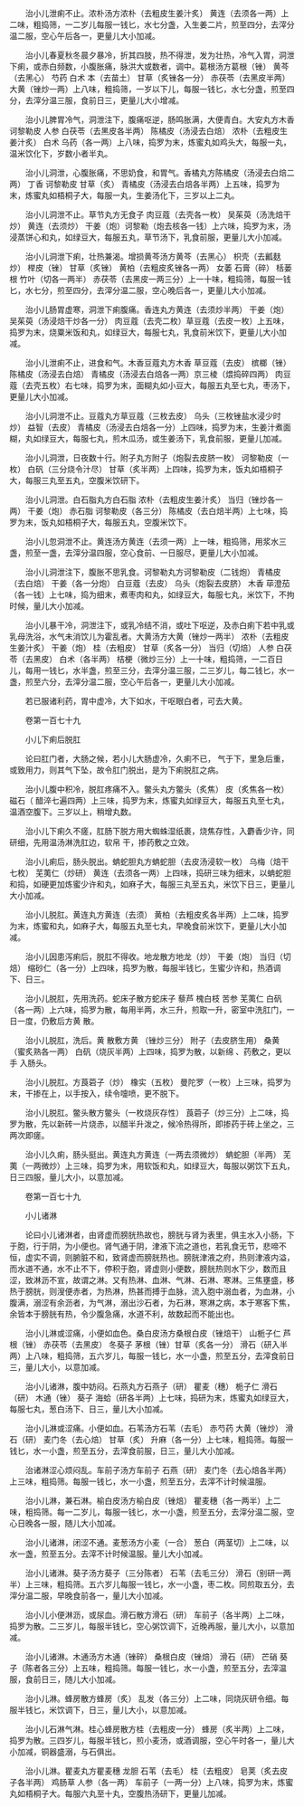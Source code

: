 <!-- { "loadSidebar": true } -->
　　治小儿泄痢不止。浓朴汤方浓朴（去粗皮生姜汁炙） 黄连（去须各一两）上二味，粗捣筛，一二岁儿每服一钱匕，水七分盏，入生姜二片，煎至四分，去滓分温二服，空心午后各一，更量儿大小加减。

　　治小儿春夏秋冬晨夕暴冷，折其四肢，热不得泄，发为壮热，冷气入胃，洞泄下痢，或赤白频数，小腹胀痛，脉洪大或数者，调中。葛根汤方葛根（锉） 黄芩（去黑心） 芍药 白术 本（去苗土） 甘草（炙锉各一分） 赤茯苓（去黑皮半两） 大黄（锉炒一两）上八味，粗捣筛，一岁以下儿，每服一钱匕，水七分盏，煎至四分，去滓分温三服，食前日三，更量儿大小增减。

　　治小儿脾胃冷气，洞泄注下，腹痛呕逆，肠鸣胀满，大便青白。大安丸方木香 诃黎勒皮 人参 白茯苓（去黑皮各半两） 陈橘皮（汤浸去白焙） 浓朴（去粗皮生姜汁炙） 白术 乌药（各一两）上八味，捣罗为末，炼蜜丸如鸡头大，每服一丸，温米饮化下，岁数小者半丸。

　　治小儿洞泄，心腹胀痛，不思奶食，和胃气。香橘丸方陈橘皮（汤浸去白焙二两） 丁香 诃黎勒皮 甘草（炙） 青橘皮（汤浸去白焙各半两）上五味，捣罗为末，炼蜜丸如梧桐子大，每服一丸，生姜汤化下，三岁以上二丸。

　　治小儿洞泄不止。草节丸方无食子 肉豆蔻（去壳各一枚） 吴茱萸（汤洗焙干炒） 黄连（去须炒） 干姜（炮）诃黎勒（炮去核各一钱）上六味，捣罗为末，汤浸蒸饼心和丸，如绿豆大，每服五丸，草节汤下，乳食前服，更量儿大小加减。

　　治小儿洞泄下痢，壮热兼渴。增损黄芩汤方黄芩（去黑心） 枳壳（去瓤麸炒） 榉皮（锉） 甘草（炙锉） 黄柏（去粗皮炙锉各一两） 女萎 石膏（碎） 栝蒌根 竹叶（切各一两半） 赤茯苓（去黑皮一两三分）上一十味，粗捣筛，每服一钱匕，水七分，煎至四分，去滓分温二服，空心晚后各一，更量儿大小加减。

　　治小儿肠胃虚寒，洞泄下痢腹痛。香连丸方黄连（去须炒半两） 干姜（炮） 吴茱萸（汤浸焙干炒各一分） 肉豆蔻（去壳二枚）草豆蔻（去皮一枚）上五味，捣罗为末，烧粟米饭和丸，如绿豆大，每服七丸，乳食前米饮下，更量儿大小加减。

　　治小儿泄痢不止，进食和气。木香豆蔻丸方木香 草豆蔻（去皮） 槟榔（锉） 陈橘皮（汤浸去白焙） 青橘皮（汤浸去白焙各一两）京三棱（煨捣碎四两） 肉豆蔻（去壳五枚）右七味，捣罗为末，面糊丸如小豆大，每服五丸至七丸，枣汤下，更量儿大小加减。

　　治小儿洞泄不止。豆蔻丸方草豆蔻（三枚去皮） 乌头（三枚锉盐水浸少时炒） 益智（去皮） 青橘皮（汤浸去白焙各一分）上四味，捣罗为末，生姜汁煮面糊，丸如绿豆大，每服七丸，煎木瓜汤，或生姜汤下，乳食前服，更量儿加减。

　　治小儿洞泄，日夜数十行。附子丸方附子（炮裂去皮脐一枚） 诃黎勒皮（一枚） 白矾（三分烧令汁尽） 甘草（炙半两）上四味，捣罗为末，饭丸如梧桐子大，每服三丸至五丸，空腹米饮研下。

　　治小儿洞泄。白石脂丸方白石脂 浓朴（去粗皮生姜汁炙） 当归（锉炒各一两） 干姜（炮） 赤石脂 诃黎勒皮（各三分） 陈橘皮（去白焙半两）上七味，捣罗为末，饭丸如梧桐子大，每服五丸，空腹米饮下。

　　治小儿忽洞泄不止。黄连汤方黄连（去须一两）上一味，粗捣筛，用浆水三盏，煎至一盏，去滓分温四服，空心食前、一日服尽，更量儿大小加减。

　　治小儿洞泄注下，腹胀不思乳食。诃黎勒丸方诃黎勒皮（二钱炮） 青橘皮（去白焙） 干姜（各一分炮） 白豆蔻（去皮） 乌头（炮裂去皮脐） 木香 荜澄茄（各一钱）上七味，捣为细末，煮枣肉和丸，如绿豆大，每服七丸，米饮下，不拘时候，量儿大小加减。

　　治小儿暴干冷，洞泄注下，或乳冷结不消，或吐下呕逆，及赤白痢下若中乳或乳母洗浴，水气未消饮儿为霍乱者。大黄汤方大黄（锉炒一两半） 浓朴（去粗皮生姜汁炙） 干姜（炮） 桂（去粗皮） 甘草（炙各一分） 当归（切焙） 人参 白茯苓（去黑皮） 白术（各半两） 桔梗（微炒三分）上一十味，粗捣筛，一二百日儿，每用一钱匕，水半盏，煎至三分，去滓分温三服，二三岁儿，每二钱匕，水一盏，煎至六分，去滓分温二服，空心午后各一，更量儿大小加减。

　　若已服诸利药，胃中虚冷，大下如水，干呕眼白者，可去大黄。

　　卷第一百七十九

　　小儿下痢后脱肛

　　论曰肛门者，大肠之候，若小儿大肠虚冷，久痢不已， 气于下，里急后重，或致用力，则其气下坠，故令肛门脱出，是为下痢脱肛之病。

　　治小儿腹中积冷，脱肛疼痛不入。鳖头丸方鳖头（炙焦） 皮（炙焦各一枚） 磁石（ 醋淬七遍四两）上三味，捣罗为末，炼蜜丸如绿豆大，每服五丸至七丸，温酒空腹下。三岁以上，稍增丸数。

　　治小儿下痢久不瘥，肛肠下脱方用大蜘蛛湿纸裹，烧焦存性，入麝香少许，同研细，先用温汤淋洗肛边，软帛 干，掺药敷之立效。

　　治小儿痢后，肠头脱出。蚺蛇胆丸方蚺蛇胆（去皮汤浸软一枚） 乌梅（焙干七枚） 芜荑仁（炒研） 黄连（去须各一两）上四味，捣研三味为细末，以蚺蛇胆和捣，如硬更加炼蜜少许和丸，如麻子大，每服三丸至五丸，米饮下日三，更量儿大小加减。

　　治小儿脱肛。黄连丸方黄连（去须） 黄柏（去粗皮炙各半两）上二味，捣罗为末，炼蜜和丸，如麻子大，每服五丸至七丸，早晚食前米饮下，更量儿大小加减。

　　治小儿因患泻痢后，脱肛不得收。地龙散方地龙（炒） 干姜（炮） 当归（切焙） 缩砂仁（各一分）上四味，捣罗为散，每服半钱匕，生蜜少许和，热酒调下、日三。

　　治小儿脱肛，先用洗药。蛇床子散方蛇床子 藜芦 槐白枝 苦参 芜荑仁 白矾（各一两）上六味，捣罗为散，每用半两，水三升，煎取一升，密室中洗肛门，一日一度，仍敷后方黄 散。

　　治小儿脱肛，洗后。黄 散敷方黄 （锉炒三分） 附子（去皮脐生用） 桑黄（蜜炙熟各一两） 白矾（烧灰半两）上四味，捣罗为散，以新绵 、药敷之，更以手 入肠头。

　　治小儿脱肛。方莨菪子（炒） 橡实（五枚） 曼陀罗（一枚）上三味，捣罗为末，干掺在上，以手按入，续令嚏喷，更不脱下。

　　治小儿脱肛。鳖头散方鳖头（一枚烧灰存性） 莨菪子（炒三分）上二味，捣罗为散，先以新砖一片烧赤，以醋半升泼之，候冷热得所，即掺药于砖上坐之，三两次即瘥。

　　治小儿久痢，肠头挺出。黄连丸方黄连（一两去须微炒） 蚺蛇胆（半两） 芜荑（一两微炒）上三味，捣罗为末，用软饭和丸，如绿豆大，每服以粥饮下五丸，日三四服，量儿大小，以意加减。

　　卷第一百七十九

　　小儿诸淋

　　论曰小儿诸淋者，由肾虚而膀胱热故也，膀胱与肾为表里，俱主水入小肠，下于胞，行于阴，为小便也。肾气通于阴，津液下流之道也，若乳食无节，悲啼不恒，虚实不调，则腑脏不和，致肾虚而膀胱热也。膀胱津液之府，热则津液内溢，而水道不通，水不止不下，停积于胞，肾虚则小便数，膀胱热则水下少，数而且涩，致淋沥不宣，故谓之淋。又有热淋、血淋、气淋、石淋、寒淋。三焦壅盛，移热于膀胱，则溲便赤者，为热淋，热甚而搏于血脉，流入胞中溺血者，为血淋，小腹满，溺涩有余沥者，为气淋，溺出沙石者，为石淋，寒淋之病，本于寒客下焦，余皆本于膀胱有热，令少腹急痛，水道不利，故数起而不能出也。

　　治小儿淋或涩痛，小便如血色。桑白皮汤方桑根白皮（锉焙干） 山栀子仁 芦根（锉） 赤茯苓（去黑皮） 冬葵子 茅根（锉）甘草（炙各一分） 滑石（研入半两）上八味，粗捣筛，五六岁儿，每服一钱匕，水一小盏，煎至五分，去滓食前日三，量儿大小，以意加减。

　　治小儿诸淋，腹中妨闷。石燕丸方石燕子（研） 瞿麦（穗） 栀子仁 滑石（研） 木通（锉） 葵子 海蛤（研各半两）上七味，捣研为末，炼蜜丸如绿豆大，每服七丸，葱白汤下、日三，量儿大小加减。

　　治小儿淋或涩痛。小便如血。石苇汤方石苇（去毛） 赤芍药 大黄（锉炒） 滑石（研） 麦门冬（去心焙） 甘草（炙） 升麻（各一分）上七味，粗捣筛。每服一钱匕，水一小盏，煎至五分，去滓食前服，日三，量儿大小加减。

　　治诸淋涩心烦闷乱。车前子汤方车前子 石燕（研） 麦门冬（去心焙各半两）上三味，粗捣筛。每服一钱匕，水一小盏，煎至五分，去滓不计时候温服。

　　治小儿淋，兼石淋。榆白皮汤方榆白皮（锉焙） 瞿麦穗（各一两半）上二味，粗捣筛。每一二岁儿，每服一钱匕，水一小盏，煎至五分，去滓分温二服，空心日晚各一服，随儿大小加减。

　　治小儿诸淋，闭涩不通。麦葱汤方小麦（一合） 葱白（两茎切）上二味，以水一盏，煎至五分。去滓不计时候温服。量儿大小加减。

　　治小儿诸淋。葵子汤方葵子（三分陈者） 石苇（去毛三分） 滑石（别研一两半）上三味，粗捣筛。五六岁儿每服一钱匕，水一小盏，枣二枚。同煎取五分，去滓分温二服，早晚食前各一，量儿大小加减。

　　治小儿小便淋沥，或尿血。滑石散方滑石（研） 车前子（各半两）上二味，捣罗为散。二三岁儿，每服半钱匕，空心粥饮调下，近晚再服，量儿大小，以意加减。

　　治小儿诸淋。木通汤方木通（锉碎） 桑根白皮（锉焙） 滑石（研） 芒硝 葵子（陈者各三分）上五味，粗捣筛。每服一钱匕，水一小盏，煎至五分，去滓温服，食前日三，随儿大小加减。

　　治小儿淋。蜂房散方蜂房（炙） 乱发（各三分）上二味，同烧灰研令细。每服半钱匕，米饮调下，日三，量儿大小，以意加减。

　　治小儿石淋气淋。桂心蜂房散方桂（去粗皮一分） 蜂房（炙半两）上二味，捣罗为散。三四岁儿，每服半钱匕，煎小麦汤，或酒调服，空心午时各一，量儿大小加减，铜器盛溺，与石俱出。

　　治小儿淋。瞿麦丸方瞿麦穗 龙胆 石苇（去毛） 桂（去粗皮） 皂荚（炙去皮子各半两） 鸡肠草 人参（各一两） 车前子（一两一分）上八味，捣罗为末，炼蜜丸如梧桐子大。每服六丸至十丸，空腹热汤研下，更量儿加减。

